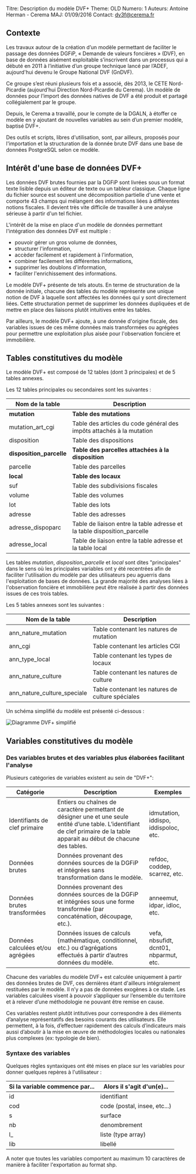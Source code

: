 Titre: Description du modèle DVF+
Theme: OLD
Numero: 1
Auteurs: Antoine Herman - Cerema
MAJ: 01/09/2016
Contact: dv3f@cerema.fr

## Contexte

Les travaux autour de la création d’un modèle permettant de faciliter le passage des données DGFiP, « Demande
de valeurs foncières » (DVF), en base de données aisément exploitable s’inscrivent dans un processus qui a
débuté en 2011 à l’initiative d’un groupe technique lancé par l’ADEF, aujourd'hui devenu le Groupe National DVF (GnDVF). 

Ce groupe s’est réuni plusieurs fois et a associé, dès 2013, le CETE Nord-Picardie (aujourd’hui Direction Nord-Picardie du Cerema). Un modèle de données pour l’import des données natives de DVF a été produit et partagé collégialement par le groupe.

Depuis, le Cerema a travaillé, pour le compte de la DGALN, à étoffer ce modèle en y ajoutant de nouvelles
variables au sein d’un premier modèle, baptisé DVF+. 

Des outils et scripts, libres d'utilisation, sont, par ailleurs, proposés pour l'importation et la structuration de la donnée brute DVF dans une base de données PostgreSQL selon ce modèle.

## Intérêt d'une base de données DVF+

Les données DVF brutes fournies par la DGFiP sont livrées sous un format texte lisible depuis un éditeur de texte ou un tableur classique. Chaque ligne du fichier source est souvent une décomposition partielle d'une vente et comporte 43 champs qui mélangent des informations liées à différentes notions fiscales. Il devient très vite difficile de travailler à une analyse sérieuse à partir d'un tel fichier.

L'intérêt de la mise en place d'un modèle de données permettant l'intégration des données DVF est multiple :

* pouvoir gérer un gros volume de données,
* structurer l'information,
* accèder facilement et rapidement à l'information,
* combiner facilement les différentes informations,
* supprimer les doublons d'information,
* faciliter l'enrichissement des informations.

Le modèle DVF+ présente de tels atouts. En terme de structuration de la donnée initiale, chacune des tables du modèle représente une unique notion de DVF à laquelle sont affectées les données qui y sont directement liées. Cette structuration permet de supprimer les données dupliquées et de mettre en place des liaisons plutôt intuitives entre les tables. 

Par ailleurs, le modèle DVF+ ajoute, à une donnée d'origine fiscale, des variables issues de ces même données mais transformées ou agrégées pour permettre une exploitation plus aisée pour l'observation foncière et immobilière.

## Tables constitutives du modèle

Le modèle DVF+ est composé de 12 tables (dont 3 principales) et de 5 tables annexes.

Les 12 tables principales ou secondaires sont les suivantes : 

| Nom de la table | Description |
|-----------------|-------------|
|**mutation** |**Table des mutations**|
|mutation_art_cgi| Table des articles du code général des impôts attachés à la mutation|
|disposition| Table des dispositions|
|**disposition_parcelle**| **Table des parcelles attachées à la disposition**|
|parcelle| Table des parcelles|
|**local**| **Table des locaux**|
|suf| Table des subdivisions fiscales|
|volume| Table des volumes|
|lot| Table des lots|
|adresse| Table des adresses|
|adresse_dispoparc| Table de liaison entre la table adresse et la table disposition_parcelle|
|adresse_local| Table de liaison entre la table adresse et la table local|

Les tables _mutation_, _disposition_parcelle_ et _local_ sont dites "principales" dans le 
sens où les principales variables ont y été recentrées afin de faciliter l'utilisation
du modèle par des utilisateurs peu aguerris dans l'exploitation de bases de données. 
La grande majorité des analyses liées à l'observation foncière et immobilière peut 
être réalisée à partir des données issues de ces trois tables. 

Les 5 tables annexes sont les suivantes : 

| Nom de la table | Description |
|-----------------|-------------|
|ann_nature_mutation| Table contenant les natures de mutation|
|ann_cgi| Table contenant les articles CGI|
|ann_type_local| Table contenant les types de locaux|
|ann_nature_culture| Table contenant les natures de culture|
|ann_nature_culture_speciale| Table contenant les natures de culture spéciales|

Un schéma simplifié du modèle est présenté ci-dessous :


![*Diagramme DVF+ simplifié*](ressources/diagramme_dvf_plus_simple.jpg "Diagramme DVF+ simplifié")

## Variables constitutives du modèle

### Des variables brutes et des variables plus élaborées facilitant l'analyse 

Plusieurs catégories de variables existent au sein de "DVF+":

| Catégorie | Description  | Exemples |
|-----------|-----------------------|-------------------|
| Identifiants de clef primaire | Entiers ou chaînes de caractère permettant de désigner une et une seule entité d’une table. L’identifiant de clef primaire de la table apparait au début de chacune des tables. | idmutation, iddispo, iddispoloc, etc. |
| Données brutes | Données provenant des données sources de la DGFiP et intégrées sans transformation dans le modèle. | refdoc, coddep, scarrez, etc. |
| Données brutes transformées | Données provenant des données sources de la DGFiP et intégrées sous une forme transformée (par concaténation, découpage, etc.). | anneemut, idpar, idloc, etc. |
| Données calculées et/ou agrégées | Données issues de calculs (mathématique, conditionnel, etc.) ou d’agrégations effectués à partir d’autres données du modèle. | vefa, nbsufidt, dcnt01, nbparmut, etc. |
 

Chacune des variables du modèle DVF+ est calculée uniquement à partir des données brutes de DVF, ces dernières étant d'ailleurs intégralement restituées par le modèle. Il n’y a pas de données exogènes à ce stade. Les variables calculées visent à pouvoir s’appliquer sur l’ensemble du territoire et à relever d’une méthodologie ne pouvant être remise en cause. 

Ces variables restent plutôt intitutives pour correspondre à des éléments d’analyse représentatifs des besoins courants des utilisateurs. Elle permettent, à la fois, d’effectuer rapidement des calculs d’indicateurs mais aussi d’aboutir à la mise en œuvre de méthodologies locales ou nationales plus complexes (ex: typologie de bien).

### Syntaxe des variables

Quelques règles syntaxiques ont été mises en place sur les variables pour donner quelques repères à l'utilisateur :

| Si la variable commence par... | Alors il s'agit d'un(e)...              |
|--------------------------------|-----------------------------------------|
| id | identifiant |
| cod | code (postal, insee, etc...) |
| s | surface |
| nb | denombrement |
| l_ | liste (type array) |
| lib | libellé |

A noter que toutes les variables comportent au maximum 10 caractères de manière à faciliter l'exportation au format shp.